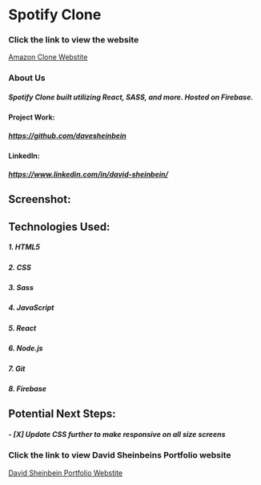# **Spotify Clone**

### Click the link to view the website

[Amazon Clone Webstite](https://clone-ds.web.app/)

### About Us

##### Spotify Clone built utilizing React, SASS, and more. Hosted on Firebase.

#### Project Work:

##### https://github.com/davesheinbein

#### LinkedIn:

##### https://www.linkedin.com/in/david-sheinbein/

## Screenshot:

<!-- ![Home Page Sceenshot](screenshots/homeScreenshot.png)

[Home Page Sceenshot](https://imgur.com/GKAQjCW) -->

## Technologies Used:

##### 1. HTML5

##### 2. CSS

##### 3. Sass

##### 4. JavaScript

##### 5. React

##### 6. Node.js

##### 7. Git

##### 8. Firebase

## Potential Next Steps:

##### - [X] Update CSS further to make responsive on all size screens

### Click the link to view David Sheinbeins Portfolio website

[David Sheinbein Portfolio Webstite](http://www.davidsheinbeinportfolio.com/)
